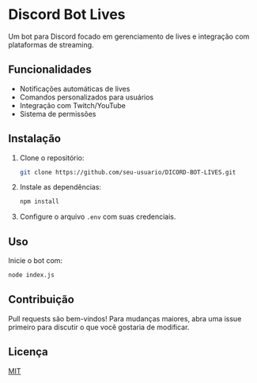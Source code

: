 # Discord Bot Lives

Um bot para Discord focado em gerenciamento de lives e integração com plataformas de streaming.

## Funcionalidades

- Notificações automáticas de lives
- Comandos personalizados para usuários
- Integração com Twitch/YouTube
- Sistema de permissões

## Instalação

1. Clone o repositório:
   ```bash
   git clone https://github.com/seu-usuario/DICORD-BOT-LIVES.git
   ```
2. Instale as dependências:
   ```bash
   npm install
   ```
3. Configure o arquivo `.env` com suas credenciais.

## Uso

Inicie o bot com:

```bash
node index.js
```

## Contribuição

Pull requests são bem-vindos! Para mudanças maiores, abra uma issue primeiro para discutir o que você gostaria de modificar.

## Licença

[MIT](LICENSE)
